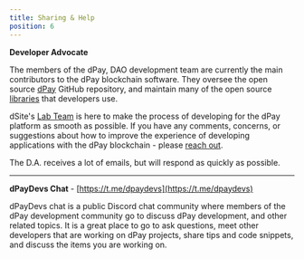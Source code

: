 ```yaml
---
title: Sharing & Help
position: 6
---
```


**Developer Advocate**

The members of the dPay, DAO development team are currently the main contributors to the dPay blockchain software. They oversee the open source [dPay](https://github.com/dpays/dpay) GitHub repository, and maintain many of the open source [libraries](https://github.com/dpays) that developers use.

dSite's [Lab Team](mailto:labs@dsite.io) is here to make the process of developing for the dPay platform as smooth as possible. If you have any comments, concerns, or suggestions about how to improve the experience of developing applications with the dPay blockchain - please [reach out](mailto:labs@dpays.io).

The D.A. receives a lot of emails, but will respond as quickly as possible.

---

**dPayDevs Chat** - [https://t.me/dpaydevs](https://t.me/dpaydevs)

dPayDevs chat is a public Discord chat community where members of the dPay development community go to discuss dPay development, and other related topics.
It is a great place to go to ask questions, meet other developers that are working on dPay projects, share tips and code snippets, and discuss the items you are working on.
